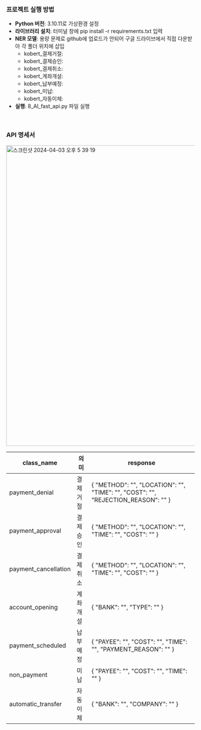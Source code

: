 ### 프로젝트 실행 방법
- **Python 버전**: 3.10.11로 가상환경 설정
- **라이브러리 설치**: 터미널 창에 pip install -r requirements.txt 입력
- **NER 모델**: 용량 문제로 github에 업로드가 안되어 구글 드라이브에서 직접 다운받아 각 폴더 위치에 삽입
  - kobert_결제거절:
  - kobert_결제승인:
  - kobert_결제취소:
  - kobert_계좌개설:
  - kobert_납부예정:
  - kobert_미납:
  - kobert_자동이체:
- **실행**: 8_AI_fast_api.py 파일 실행

<br>

### API 명세서
<img width="801" alt="스크린샷 2024-04-03 오후 5 39 19" src="https://github.com/ElderMate/AI/assets/110288718/b0ee903e-d012-4f16-add1-a8abb60584dc">

| class_name         | 의미              | response                                                       |
|--------------------|--------------|----------------------------------------------------------------|
| payment_denial     | 결제 거절         | { "METHOD": "", "LOCATION": "", "TIME": "", "COST": "", "REJECTION_REASON": "" } |
| payment_approval   | 결제 승인         | { "METHOD": "", "LOCATION": "", "TIME": "", "COST": "" }       |
| payment_cancellation | 결제 취소         | { "METHOD": "", "LOCATION": "", "TIME": "", "COST": "" }       |
| account_opening    | 계좌 개설         | { "BANK": "", "TYPE": "" }                                     |
| payment_scheduled  | 납부 예정         | { "PAYEE": "", "COST": "", "TIME": "", "PAYMENT_REASON": "" }  |
| non_payment        | 미납              | { "PAYEE": "", "COST": "", "TIME": "" }                        |
| automatic_transfer | 자동 이체         | { "BANK": "", "COMPANY": "" }                                  |
